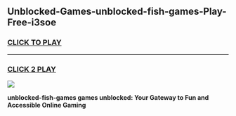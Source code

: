 
## Unblocked-Games-unblocked-fish-games-Play-Free-i3soe
<h3>
<a href="https://premium76.site?title=unblocked-fish-games&ref=18A">CLICK TO PLAY</a></h3>
<hr>

<h3>
<a href="https://premium76.site?title=unblocked-fish-games&ref=18A">CLICK 2 PLAY</a>
  
</h3>

<a href="https://premium76.site?title=unblocked-fish-games&ref=18A"><img src="https://clearcache.store/games.png"></a>


**unblocked-fish-games games unblocked: Your Gateway to Fun and Accessible Online Gaming**
